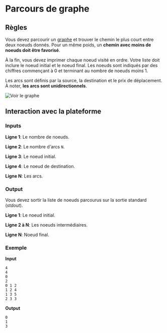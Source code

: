 # Parcours de graphe
## Règles
Vous devez parcourir un [graphe](https://en.wikipedia.org/wiki/Graph_(abstract_data_type)) et trouver le
chemin le plus court entre deux noeuds donnés. Pour un même poids, un **chemin avec moins de noeuds doit être favorisé**.

À la fin, vous devez imprimer chaque noeud visité en ordre. Votre liste doit inclure le noeud initial et le noeud final.
Les noeuds sont indiqués par des chiffres commençant à 0 et terminant au nombre de noeuds moins 1.

Les arcs sont définis par la source, la destination et le prix de déplacement. À noter, **les arcs sont unidirectionnels**.

![Voir le graphe](https://github.com/carapas/CSGamesSelectionPublic/blob/master/Graph/graph.png?raw=true "Graphe")

## Interaction avec la plateforme
### Inputs
**Ligne 1**: Le nombre de noeuds.

**Ligne 2**: Le nombre d'arcs `N`.

**Ligne 3**: Le noeud initial.

**Ligne 4**: Le noeud de destination.

**Ligne N**: Les arcs.

### Output
Vous devez sortir la liste de noeuds parcourus sur la sortie standard (_stdout_).

**Ligne 1**: Le noeud initial.

**Ligne 2 à N**: Les noeuds intermédiaires.

**Ligne N**: Noeud final.

### Exemple
**Input**
```
4
4
0
2
0 1 2
1 2 4
1 3 5
2 3 3
```
**Output**
```
0
1
3
```
